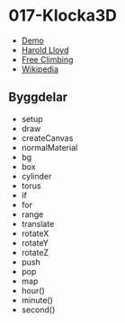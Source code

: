 # 017-Klocka3D

* [Demo](https://christernilsson.github.io/Lab/2018/017-Klocka3D/index.html)
* [Harold Lloyd](https://www.youtube.com/watch?v=Hr2aj1ibVYE)
* [Free Climbing](https://www.youtube.com/watch?v=Fiu0LeLUjUU)
* [Wikipedia](https://sv.wikipedia.org/wiki/NK-klockan)

## Byggdelar

* setup
* draw
* createCanvas
* normalMaterial
* bg
* box 
* cylinder
* torus
* if
* for
* range
* translate 
* rotateX
* rotateY
* rotateZ
* push
* pop
* map
* hour()
* minute()
* second()
